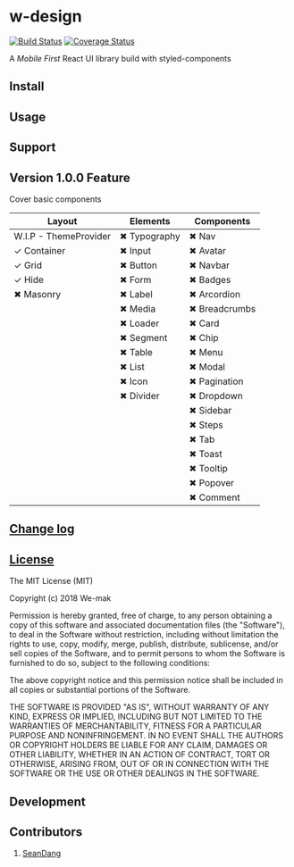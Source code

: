 # w-design

[![Build Status](https://travis-ci.org/we-mak/w-design.svg?branch=master)](https://travis-ci.org/we-mak/w-design)
[![Coverage Status](https://coveralls.io/repos/github/we-mak/w-design/badge.svg?branch=master)](https://coveralls.io/github/we-mak/w-design?branch=master)

A _Mobile First_ React UI library build with styled-components

## Install

## Usage

## Support

## Version 1.0.0 Feature

Cover basic components

| Layout                | Elements     | Components    |
| --------------------- | ------------ | ------------- |
| W.I.P - ThemeProvider | ✖ Typography | ✖ Nav         |
| ✓ Container           | ✖ Input      | ✖ Avatar      |
| ✓ Grid                | ✖ Button     | ✖ Navbar      |
| ✓ Hide                | ✖ Form       | ✖ Badges      |
| ✖ Masonry             | ✖ Label      | ✖ Arcordion   |
|                       | ✖ Media      | ✖ Breadcrumbs |
|                       | ✖ Loader     | ✖ Card        |
|                       | ✖ Segment    | ✖ Chip        |
|                       | ✖ Table      | ✖ Menu        |
|                       | ✖ List       | ✖ Modal       |
|                       | ✖ Icon       | ✖ Pagination  |
|                       | ✖ Divider    | ✖ Dropdown    |
|                       |              | ✖ Sidebar     |
|                       |              | ✖ Steps       |
|                       |              | ✖ Tab         |
|                       |              | ✖ Toast       |
|                       |              | ✖ Tooltip     |
|                       |              | ✖ Popover     |
|                       |              | ✖ Comment     |

## [Change log](./CHANGELOG.md)

## [License](./LICENSE)

The MIT License (MIT)

Copyright (c) 2018 We-mak

Permission is hereby granted, free of charge, to any person obtaining a copy
of this software and associated documentation files (the "Software"), to deal
in the Software without restriction, including without limitation the rights
to use, copy, modify, merge, publish, distribute, sublicense, and/or sell
copies of the Software, and to permit persons to whom the Software is
furnished to do so, subject to the following conditions:

The above copyright notice and this permission notice shall be included in all
copies or substantial portions of the Software.

THE SOFTWARE IS PROVIDED "AS IS", WITHOUT WARRANTY OF ANY KIND, EXPRESS OR
IMPLIED, INCLUDING BUT NOT LIMITED TO THE WARRANTIES OF MERCHANTABILITY,
FITNESS FOR A PARTICULAR PURPOSE AND NONINFRINGEMENT. IN NO EVENT SHALL THE
AUTHORS OR COPYRIGHT HOLDERS BE LIABLE FOR ANY CLAIM, DAMAGES OR OTHER
LIABILITY, WHETHER IN AN ACTION OF CONTRACT, TORT OR OTHERWISE, ARISING FROM,
OUT OF OR IN CONNECTION WITH THE SOFTWARE OR THE USE OR OTHER DEALINGS IN THE
SOFTWARE.

## Development

## Contributors

<ol>
  <li>
   <a href="https://github.com/viiiprock" target="_blank">SeanDang</a>
  </li>
</ol>

